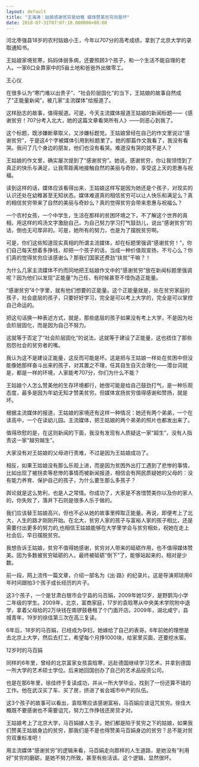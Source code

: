 ```yaml
---
layout: default
title: "王海涛：姑娘感谢贫穷是幼稚 媒体赞美贫穷则是坏"
date: 2018-07-31T07:07:10.000000+08:00
---
```


河北枣强县18岁的农村姑娘小王，今年以707分的高考成绩，拿到了北京大学的录取通知书。

王姑娘家境贫寒，妈妈体弱多病，还要照顾3个孩子，和一个生活不能自理的老人。一家6口全靠家中的5亩土地和爸爸外出做零工。


王心仪

在很多认为“寒门难以出贵子”、“社会阶层固化”的当下，王姑娘的故事自然成了“正能量新闻”，被几家“主流媒体”给报道了。

这样励志的故事，值得报道。可是，今天主流媒体报道王姑娘的新闻标题——《感谢贫穷！707分考入北大，她的这篇文章看哭所有人》——则恶心到我了。

这个标题，既涉嫌断章取义，又涉嫌标题党。王姑娘曾经在自己的作文里说过“感谢贫穷”，于是这4个字被媒体引用到标题里了。她的那篇作文我看了，我没有看哭。我问了几个身边的朋友，他们也没有看哭。难道没有哭的就不是人？

王姑娘的作文里，确实屡次提到了“感谢贫穷”。她说，感谢贫穷，你让我领悟到了真正的快乐与满足，让我零距离地接触自然的美丽与奇妙，享受这上天的恩惠与祝福。

读到这样的话，媒体应该看得出来，王姑娘这样写是因为她还是个孩子，对现实的认识还处在幼稚甚至无知状态。媒体难道真的相信贫穷可以让人快乐和满足么？真的相信贫穷带来了自然的美丽与奇妙么？真的觉得贫穷会带来恩惠与祝福么？

一个农村女孩，一个中学生，生活在那样的贫困环境之下，不了解这个世界的真相，用这样的鸡汤文字激励自己，为自己努力学习打气鼓劲儿，说出“感谢贫穷”的话，倒也无可厚非的。可是，她所有的努力，也是为了摆脱贫穷啊。

可是，你们这些知道现实真相的所谓主流媒体，却在标题里强调“感谢贫穷！”，你们自己每天想着多挣钱，却把一个孩子的话，当成一种价值观宣扬，不亏心么？你们真的觉得贫穷应该感谢么？那我们国家还费劲“扶贫”干嘛？！

为什么几家主流媒体不约而同地把王姑娘作文中的“感谢贫穷”放在新闻标题里强调呢？因为他们以发现“正能量”为己任，有时候甚至不惜伪造正能量。

“感谢贫穷”4个字里，就有他们想要的正能量。这个正能量就是，处在贫穷家庭的孩子，社会底层的孩子，只要好好学习，完全是可以考上大学的，完全是可以掌控自己命运的。

把这句话换一种表述方式，就是，那些底层的孩子如果没有考上大学，不是因为社会阶层固化，而是因为自己不努力。

这就等于否定了“社会阶层固化”的说法，这就等于建设了正能量，这也捂住了那些抱怨社会的贫穷者的嘴。

我认为这不是建设正能量，这反而可能是坏。这是把与王姑娘一样处在贫困中但没能像她那样奋斗出来的孩子，对其置之不理，任其自生自灭合理化——潜台词就是，都是一样的环境，人家能考707分，你们为什么不能？

王姑娘个人怎么赞美他的生存环境都行，她很可能是给自己鼓劲打气，是一种乐观态度，最多是因为年幼无知才赞美贫穷。但媒体宣扬贫穷值得感谢和赞扬，就是坏。

根据主流媒体的报道，王姑娘的家境还有这样一种情况：她还有两个弟弟，一个在读高中，一个在读幼儿园。主流媒体，把王姑娘的两个弟弟的照片也都发出来了。

值得欣慰的是，在这则新闻的下面，我没有发现有人质疑这一家“超生”，没有人指责这一家“越穷越生”。

大家没有对王姑娘的父母进行责难，不过是因为王姑娘成功了。

相反，如果王姑娘没有那么乐观上进，而是因为贫困外出打工遇到了悲惨的事情，比如出现了被拐卖等悲惨的事情而被新闻报道，相信会有网民质疑她的父母的：没有能力养育、保护自己的孩子，为什么要生那么多孩子？

舆论就是这么势利，也是人之常情。你成功了，大家是不吝惜赞美你以及你的家人的，你失败了，落井下石则是很多人乐于做的。

我们应该替王姑娘高兴，但也不必从她的故事里榨取正能量。再说，即便考上了北大，人生的路才刚刚开始。在北大，贫穷人家的孩子与富裕人家的孩子相比，还是需要付出更多的努力的,也相信王姑娘能够在大学里学会与贫穷相处，祝她在走上社会后，早日摆脱贫穷。

我想告诉王姑娘，贫穷不值得她感谢，贫穷对人带来的砥砺作用，也不值得媒体赞美。因为多数被贫穷砥砺的人，最终被砥砺“倒下”了，能够站起来的，相对是少数。

前一段，网上流传一篇文章，介绍一部名为《出·路》的纪录片。这是导演郑琼用6年时间跟拍3个孩子成长经历的片子。

这3个孩子，一个是甘肃白银市会宁县的马百娟，2009年她12岁，是野鹊沟小学二年级的学生。2009年，北京，富商家庭，17岁的袁晗寒从中央美术学院附中退学，拿着父母给的2万块钱在南锣鼓巷租了个门面开店。2009年，湖北咸宁，县城青年，19岁的徐佳第三次在高三复读。

6年后，18岁的马百娟，已经成为孕妇，她嫁给了自己的表哥。6年前她的理想是去北京上大学，然后去打工，希望每个月挣1000块，给家里买面，还要挖水窖。


12岁时的马百娟

同样的6年里，曾经的北京富家女孩袁晗寒，远赴德国继续学习艺术，并拿到德国一所大学的艺术硕士学位。后来她回国创办了自己的艺术品投资公司。

也是在那6年里，徐佳终于复读成功，并从一所大学毕业，找到了一份还算不错的工作。他在武汉买了车、买了房，挤进了省会城市中产的队伍。

这3个孩子的故事可以看出，袁晗寒应该感谢富裕，马百娟应该诅咒贫穷。徐佳大概既不要感谢也不需要诅咒，努力工作挣钱还房贷才对。

王姑娘考上了北京大学，马百娟嫁人生子。她们都是陷于贫穷之下的姑娘，如果我们赞美王姑娘身边的贫穷，那我们是不是也得赞美马百娟身边的贫穷？总不能对贫穷双重标准吧！

用主流媒体“感谢贫穷”的逻辑来看，马百娟走向那样的人生道路，是她没有“利用好”贫穷的磨砺，是她不努力所致，甚至有些活该。这个逻辑，显然很坏。

